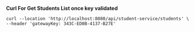 **Curl For Get Students List once key validated**

``curl --location 'http://localhost:8080/api/student-service/students' \
--header 'gatewayKey: 343C-ED0B-4137-B27E'``
